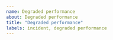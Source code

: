 ```yaml
---
name: Degraded performance
about: Degraded performance
title: "Degraded performance"
labels: incident, degraded performance
---
```


<!--
STOP! You must add the `issue status` label for this to show on the status page.
Note: you must be an authorised user to add this label.

You may uncomment updates of this template as needed
-->

<!-- **Update:** YOUR UPDATE HERE -->

<!-- **Resolved:** This incident has been resolved -->

<!-- **Monitoring:** We have implemented a fix and we are continuing to monitor the incident -->

<!-- Identified:** We have identified the issue and a fix is being implemented -->

<!-- **Investigating:** We are currently investigating degraded performance -->
